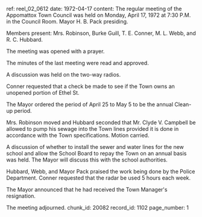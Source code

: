 ref: reel_02_0612
date: 1972-04-17
content: The regular meeting of the Appomattox Town Council was held on Monday, April 17, 1972 at 7:30 P.M. in the Council Room. Mayor H. B. Pack presiding.

Members present: Mrs. Robinson, Burke Guill, T. E. Conner, M. L. Webb, and R. C. Hubbard.

The meeting was opened with a prayer.

The minutes of the last meeting were read and approved.

A discussion was held on the two-way radios.

Conner requested that a check be made to see if the Town owns an unopened portion of Ethel St.

The Mayor ordered the period of April 25 to May 5 to be the annual Clean-up period.

Mrs. Robinson moved and Hubbard seconded that Mr. Clyde V. Campbell be allowed to pump his sewage into the Town lines provided it is done in accordance with the Town specifications. Motion carried.

A discussion of whether to install the sewer and water lines for the new school and allow the School Board to repay the Town on an annual basis was held. The Mayor will discuss this with the school authorities.

Hubbard, Webb, and Mayor Pack praised the work being done by the Police Department. Conner requested that the radar be used 5 hours each week.

The Mayor announced that he had received the Town Manager's resignation.

The meeting adjourned.
chunk_id: 20082
record_id: 1102
page_number: 1

